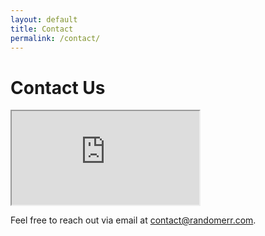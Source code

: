 ```yaml
---
layout: default
title: Contact
permalink: /contact/
---
```


# Contact Us


<div class="google-map-container">
  <iframe id="google-map" class="google-map" 
          data-base="https://www.google.com/maps/embed/v1/place?key=AIzaSyCNCmAGyN4bJYu5qeLgbASzZafm-M5TA_o&amp;language=en&amp;zoom=16&amp;q=" 
          data-address="942%20Meldon%20Ave%20Donora%2C%20PA%2015033" 
          allowfullscreen="" 
          title="Location on map" 
          src="https://www.google.com/maps/embed/v1/place?key=AIzaSyCNCmAGyN4bJYu5qeLgbASzZafm-M5TA_o&amp;language=en&amp;zoom=16&amp;q=942%20Meldon%20Ave%20Donora%2C%20PA%2015033">
  </iframe>
</div>



Feel free to reach out via email at [contact@randomerr.com](mailto:contact@randomerr.com).
